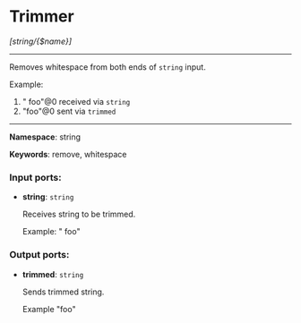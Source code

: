 # Trimmer

_[string/{$name}]_

---

Removes whitespace from both ends of  `string` input.

Example:
1. "  foo"@0 received via `string`
2. "foo"@0 sent via `trimmed`

---

__Namespace__: string

__Keywords__: remove, whitespace

### Input ports:

* __string__: ` string `

    Receives string to be trimmed.
    
    Example:
    "  foo"

### Output ports:

* __trimmed__: ` string `

    Sends trimmed string.
    
    Example
    "foo"

